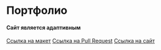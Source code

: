 # Портфолио
#### Сайт является адаптивным
[Ссылка на макет](https://www.figma.com/file/6FMWkB94wE7KTkcCgUXtnC/%D0%94%D0%B8%D0%BF%D0%BB%D0%BE%D0%BC%D0%BD%D1%8B%D0%B9-%D0%BF%D1%80%D0%BE%D0%B5%D0%BA%D1%82?type=design&node-id=1-9780&mode=design&t=dFRvmOGVRKyfLGFM-0)
[Ссылка на Pull Request](https://www.figma.com/file/6FMWkB94wE7KTkcCgUXtnC/%D0%94%D0%B8%D0%BF%D0%BB%D0%BE%D0%BC%D0%BD%D1%8B%D0%B9-%D0%BF%D1%80%D0%BE%D0%B5%D0%BA%D1%82?type=design&node-id=1-9780&mode=design&t=dFRvmOGVRKyfLGFM-0)
[Ссылка на сайт](https://webkitdiploma.nomoredomainsmonster.ru/)
